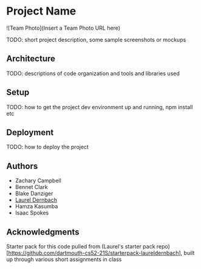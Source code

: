 # Project Name

![Team Photo](Insert a Team Photo URL here)

TODO: short project description, some sample screenshots or mockups

## Architecture

TODO:  descriptions of code organization and tools and libraries used

## Setup

TODO: how to get the project dev environment up and running, npm install etc

## Deployment

TODO: how to deploy the project

## Authors

* Zachary Campbell
* Bennet Clark
* Blake Danziger
* [Laurel Dernbach](www.laureldernbach.me)
* Hamza Kasumba
* Isaac Spokes

## Acknowledgments

Starter pack for this code pulled from (Laurel's starter pack repo)[https://github.com/dartmouth-cs52-21S/starterpack-laureldernbach], built up through various short assignments in class
